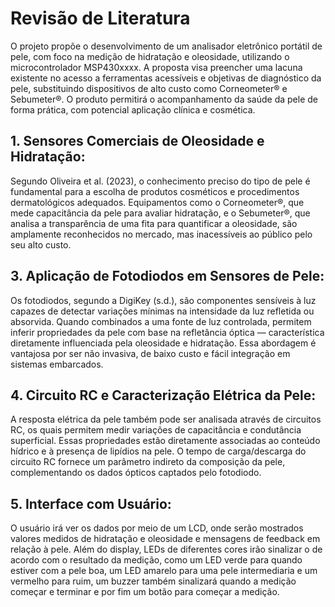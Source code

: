 # Revisão de Literatura

O projeto propõe o desenvolvimento de um analisador eletrônico portátil de pele, com foco na medição de hidratação e oleosidade, utilizando o microcontrolador MSP430xxxx. A proposta visa preencher uma lacuna existente no acesso a ferramentas acessíveis e objetivas de diagnóstico da pele, substituindo dispositivos de alto custo como Corneometer® e Sebumeter®. O produto permitirá o acompanhamento da saúde da pele de forma prática, com potencial aplicação clínica e cosmética.

## 1. Sensores Comerciais de Oleosidade e Hidratação:
Segundo Oliveira et al. (2023), o conhecimento preciso do tipo de pele é fundamental para a escolha de produtos cosméticos e procedimentos dermatológicos adequados. Equipamentos como o Corneometer®, que mede capacitância da pele para avaliar hidratação, e o Sebumeter®, que analisa a transparência de uma fita para quantificar a oleosidade, são amplamente reconhecidos no mercado, mas inacessíveis ao público pelo seu alto custo. 

## 3. Aplicação de Fotodiodos em Sensores de Pele:
Os fotodiodos, segundo a DigiKey (s.d.), são componentes sensíveis à luz capazes de detectar variações mínimas na intensidade da luz refletida ou absorvida. Quando combinados a uma fonte de luz controlada, permitem inferir propriedades da pele com base na refletância óptica — característica diretamente influenciada pela oleosidade e hidratação. Essa abordagem é vantajosa por ser não invasiva, de baixo custo e fácil integração em sistemas embarcados.

## 4. Circuito RC e Caracterização Elétrica da Pele: 
A resposta elétrica da pele também pode ser analisada através de circuitos RC, os quais permitem medir variações de capacitância e condutância superficial. Essas propriedades estão diretamente associadas ao conteúdo hídrico e à presença de lipídios na pele. O tempo de carga/descarga do circuito RC fornece um parâmetro indireto da composição da pele, complementando os dados ópticos captados pelo fotodiodo.

## 5. Interface com Usuário:
O usuário irá ver os dados por meio de um LCD, onde serão mostrados valores medidos de hidratação e oleosidade e mensagens de feedback em relação à pele. Além do display, LEDs de diferentes cores irão sinalizar o de acordo com o resultado da medição, como um LED verde para quando estiver com a pele boa, um LED amarelo para uma pele intermediaria e um vermelho para ruim, um buzzer também sinalizará quando a medição começar e terminar e por fim um botão para começar a medição.
